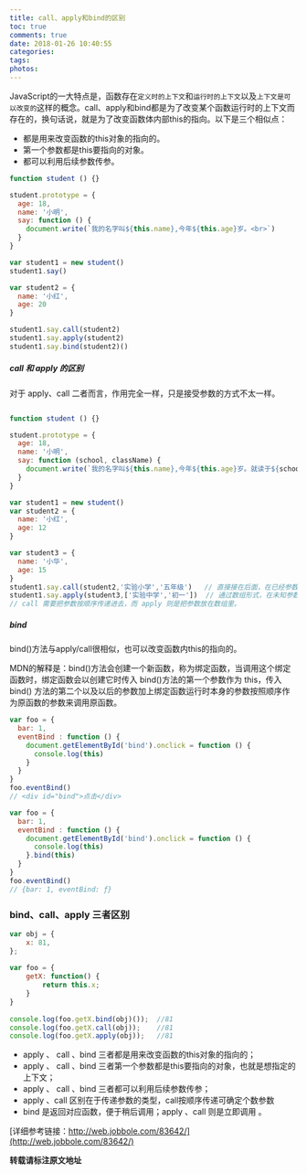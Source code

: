 ```yaml
---
title: call、apply和bind的区别
toc: true
comments: true
date: 2018-01-26 10:40:55
categories:
tags:
photos:
---
```


JavaScript的一大特点是，函数存在`定义时的上下文`和`运行时的上下文`以及`上下文是可以改变的`这样的概念。call、apply和bind都是为了改变某个函数运行时的上下文而存在的，换句话说，就是为了改变函数体内部this的指向。以下是三个相似点：

<!--more-->

* 都是用来改变函数的this对象的指向的。
* 第一个参数都是this要指向的对象。
* 都可以利用后续参数传参。

```js
function student () {}

student.prototype = {
  age: 18,
  name: '小明',
  say: function () {
    document.write(`我的名字叫${this.name},今年${this.age}岁。<br>`)
  }
}

var student1 = new student()
student1.say()

var student2 = {
  name: '小红',
  age: 20
}

student1.say.call(student2)
student1.say.apply(student2)
student1.say.bind(student2)()
```

##### call 和 apply 的区别

对于 apply、call 二者而言，作用完全一样，只是接受参数的方式不太一样。

```js

function student () {}

student.prototype = {
  age: 18,
  name: '小明',
  say: function (school, className) {
    document.write(`我的名字叫${this.name},今年${this.age}岁。就读于${school}${className}<br>`)
  }
}

var student1 = new student()
var student2 = {
  name: '小红',
  age: 12
}

var student3 = {
  name: '小华',
  age: 15
}
student1.say.call(student2,'实验小学','五年级')   // 直接接在后面，在已经参数数量的情况下使用
student1.say.apply(student3,['实验中学','初一'])  // 通过数组形式，在未知参数数量时，可通过push方式，为数组添加参数
// call 需要把参数按顺序传递进去，而 apply 则是把参数放在数组里。
```

##### bind

bind()方法与apply/call很相似，也可以改变函数内this的指向的。

MDN的解释是：bind()方法会创建一个新函数，称为绑定函数，当调用这个绑定函数时，绑定函数会以创建它时传入 bind()方法的第一个参数作为 this，传入 bind() 方法的第二个以及以后的参数加上绑定函数运行时本身的参数按照顺序作为原函数的参数来调用原函数。

```js
var foo = {
  bar: 1,
  eventBind : function () {
    document.getElementById('bind').onclick = function () {
      console.log(this)
    }
  }
}
foo.eventBind() 
// <div id="bind">点击</div>

var foo = {
  bar: 1,
  eventBind : function () {
    document.getElementById('bind').onclick = function () {
      console.log(this)
    }.bind(this)
  }
}
foo.eventBind() 
// {bar: 1, eventBind: ƒ}
```

### bind、call、apply 三者区别

```js
var obj = {
    x: 81,
};
 
var foo = {
    getX: function() {
        return this.x;
    }
}
 
console.log(foo.getX.bind(obj)());  //81
console.log(foo.getX.call(obj));    //81
console.log(foo.getX.apply(obj));   //81
```

* apply 、 call 、bind 三者都是用来改变函数的this对象的指向的；
* apply 、 call 、bind 三者第一个参数都是this要指向的对象，也就是想指定的上下文；
* apply 、 call 、bind 三者都可以利用后续参数传参；
* apply 、call 区别在于传递参数的类型，call按顺序传递可确定个数参数
* bind 是返回对应函数，便于稍后调用；apply 、call 则是立即调用 。

[详细参考链接：http://web.jobbole.com/83642/](http://web.jobbole.com/83642/)

**转载请标注原文地址**

